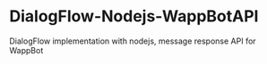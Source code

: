 # DialogFlow-Nodejs-WappBotAPI
DialogFlow implementation with nodejs, message response API for WappBot
